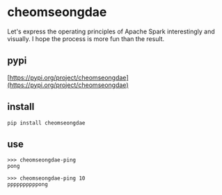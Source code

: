 # cheomseongdae
Let's express the operating principles of Apache Spark interestingly and visually. I hope the process is more fun than the result.

## pypi
[https://pypi.org/project/cheomseongdae](https://pypi.org/project/cheomseongdae)

## install
```
pip install cheomseongdae
```

## use
```
>>> cheomseongdae-ping
pong

>>> cheomseongdae-ping 10
ppppppppppong
```

